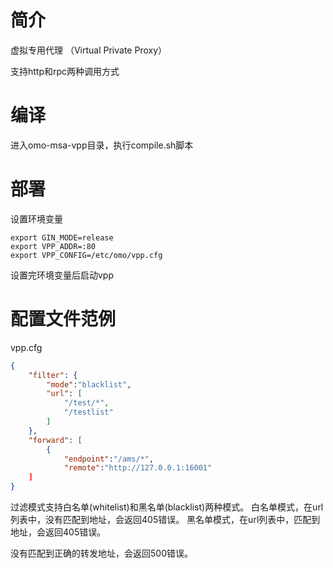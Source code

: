 # 简介 

虚拟专用代理 （Virtual Private Proxy）

支持http和rpc两种调用方式

# 编译

进入omo-msa-vpp目录，执行compile.sh脚本


# 部署

 设置环境变量

```
export GIN_MODE=release
export VPP_ADDR=:80
export VPP_CONFIG=/etc/omo/vpp.cfg
```

设置完环境变量后启动vpp

# 配置文件范例

vpp.cfg

```json
{
    "filter": {
        "mode":"blacklist",
        "url": [
            "/test/*",
            "/testlist"
        ]
    },
    "forward": [
        {
            "endpoint":"/ams/*",
            "remote":"http://127.0.0.1:16001"
    ]
}

```

过滤模式支持白名单(whitelist)和黑名单(blacklist)两种模式。
白名单模式，在url列表中，没有匹配到地址，会返回405错误。
黑名单模式，在url列表中，匹配到地址，会返回405错误。

没有匹配到正确的转发地址，会返回500错误。




